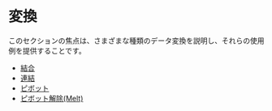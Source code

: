 # 変換

このセクションの焦点は、さまざまな種類のデータ変換を説明し、それらの使用例を提供することです。

- [結合](joins.md)
- [連結](concatenation.md)
- [ピボット](pivot.md)
- [ピボット解除(Melt)](melt.md)
